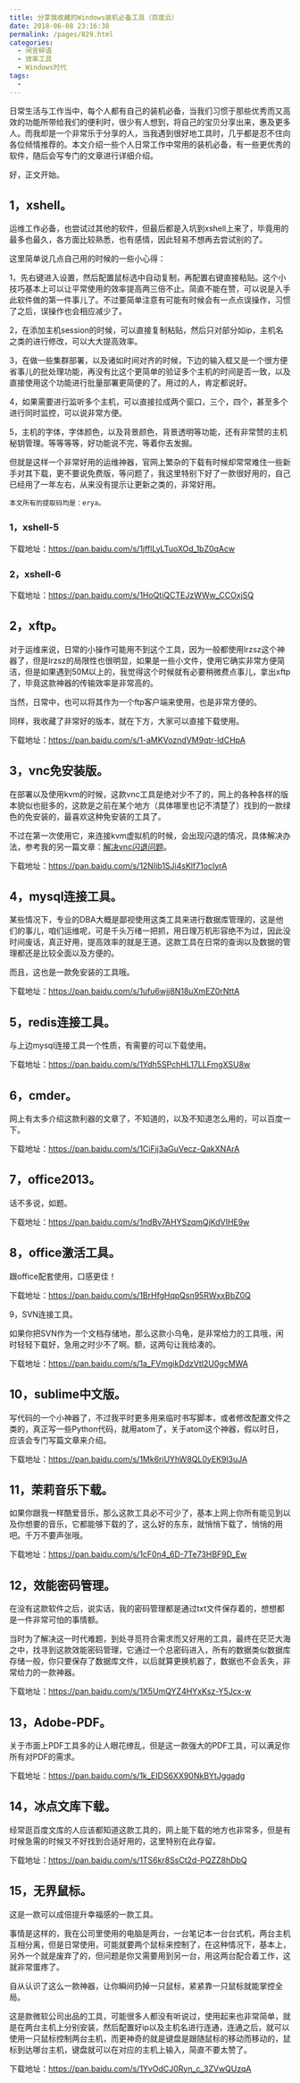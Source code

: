 ```yaml
---
title: 分享我收藏的Windows装机必备工具（百度云）
date: 2018-06-08 23:16:38
permalink: /pages/829.html
categories:
  - 闲言碎语
  - 效率工具
  - Windows时代
tags:
  - 
---
```


日常生活与工作当中，每个人都有自己的装机必备，当我们习惯于那些优秀而又高效的功能所带给我们的便利时，很少有人想到，将自己的宝贝分享出来，惠及更多人。而我却是一个非常乐于分享的人，当我遇到很好地工具时，几乎都是忍不住向各位倾情推荐的。本文介绍一些个人日常工作中常用的装机必备，有一些更优秀的软件，随后会写专门的文章进行详细介绍。

好，正文开始。

## 1，xshell。

运维工作必备，也尝试过其他的软件，但最后都是入坑到xshell上来了，毕竟用的最多也最久，各方面比较熟悉，也有感情，因此轻易不想再去尝试别的了。

这里简单说几点自己用的时候的一些小心得：

1，先右键进入设置，然后配置鼠标选中自动复制，再配置右键直接粘贴。这个小技巧基本上可以让平常使用的效率提高两三倍不止。简直不能在赞，可以说是入手此软件做的第一件事儿了。不过要简单注意有可能有时候会有一点点误操作，习惯了之后，误操作也会相应减少了。

2，在添加主机session的时候，可以直接复制粘贴，然后只对部分如ip，主机名之类的进行修改，可以大大提高效率。

3，在做一些集群部署，以及诸如时间对齐的时候，下边的输入框又是一个很方便省事儿的批处理功能，再没有比这个更简单的验证多个主机的时间是否一致，以及直接使用这个功能进行批量部署更简便的了。用过的人，肯定都说好。

4，如果需要进行监听多个主机，可以直接拉成两个窗口，三个，四个，甚至多个进行同时监控，可以说非常方便。

5，主机的字体，字体颜色，以及背景颜色，背景透明等功能，还有非常赞的主机秘钥管理。等等等等，好功能说不完，等着你去发掘。

但就是这样一个非常好用的运维神器，官网上繁杂的下载有时候却常常难住一些新手对其下载，更不要说免费版，等问题了，我这里特别下好了一款很好用的，自己已经用了一年左右，从来没有提示让更新之类的，非常好用。

`本文所有的提取码均是：erya。`

### 1，xshell-5

 下载地址：https://pan.baidu.com/s/1jfflLyLTuoXOd_1bZ0qAcw

### 2，xshell-6

 下载地址：https://pan.baidu.com/s/1HoQtiQCTEJzWWw_CCOxjSQ

## 2，xftp。

对于运维来说，日常的小操作可能用不到这个工具，因为一般都使用lrzsz这个神器了，但是lrzsz的局限性也很明显，如果是一些小文件，使用它确实非常方便简洁，但是如果遇到50M以上的，我觉得这个时候就有必要稍微费点事儿，拿出xftp了，毕竟这款神器的传输效率是非常高的。

当然，日常中，也可以将其作为一个ftp客户端来使用，也是非常方便的。

同样，我收藏了非常好的版本，就在下方，大家可以直接下载使用。

 下载地址：https://pan.baidu.com/s/1-aMKVozndVM9qtr-ldCHpA

## 3，vnc免安装版。

在部署以及使用kvm的时候，这款vnc工具是绝对少不了的，网上的各种各样的版本貌似也挺多的，这款是之前在某个地方（具体哪里也记不清楚了）找到的一款绿色的免安装的，最喜欢这种免安装的工具了。

不过在第一次使用它，来连接kvm虚拟机的时候，会出现闪退的情况，具体解决办法，参考我的另一篇文章：[解决vnc闪退问题](https://wiki.eryajf.net/pages/55.html)。

 下载地址：https://pan.baidu.com/s/12NIib1SJi4sKlf71ocIyrA

## 4，mysql连接工具。

某些情况下，专业的DBA大概是鄙视使用这类工具来进行数据库管理的，这是他们的事儿，咱们运维呢，可是千头万绪一把抓，用日理万机形容绝不为过，因此没时间废话，真正好用，提高效率的就是王道。这款工具在日常的查询以及数据的管理都还是比较全面以及方便的。

而且，这也是一款免安装的工具哦。

 下载地址：https://pan.baidu.com/s/1ufu6wjj8N18uXmEZ0rNttA

## 5，redis连接工具。

与上边mysql连接工具一个性质，有需要的可以下载使用。

 下载地址：https://pan.baidu.com/s/1Ydh5SPchHL17LLFmgXSU8w

## 6，cmder。

网上有太多介绍这款利器的文章了，不知道的，以及不知道怎么用的，可以百度一下。

 下载地址：https://pan.baidu.com/s/1CiFij3aGuVecz-QakXNArA

## 7，office2013。

话不多说，如题。

 下载地址：https://pan.baidu.com/s/1ndBv7AHYSzqmQjKdVIHE9w

## 8，office激活工具。

跟office配套使用，口感更佳！

 下载地址：https://pan.baidu.com/s/1BrHfgHqpQsn95RWxxBbZ0Q

9，SVN连接工具。

如果你把SVN作为一个文档存储地，那么这款小乌龟，是非常给力的工具哦，闲时轻轻下载好，急用之时少不了啊。额，这两句让我给凑的。

 下载地址：https://pan.baidu.com/s/1a_FVmgikDdzVtI2U0gcMWA

## 10，sublime中文版。

写代码的一个小神器了，不过我平时更多用来临时书写脚本，或者修改配置文件之类的，真正写一些Python代码，就用atom了，关于atom这个神器，假以时日，应该会专门写篇文章来介绍。

 下载地址：https://pan.baidu.com/s/1Mk6riUYhW8QL0yEK9l3uJA

## 11，茉莉音乐下载。

如果你跟我一样酷爱音乐，那么这款工具必不可少了，基本上网上你所有能见到以及你想要的音乐，它都能够下载的了，这么好的东东，就悄悄下载了，悄悄的用吧。千万不要声张哦。

 下载地址：https://pan.baidu.com/s/1cF0n4_6D-7Te73HBF9D_Ew

## 12，效能密码管理。

在没有这款软件之后，说实话，我的密码管理都是通过txt文件保存着的，想想都是一件非常可怕的事情额。

当时为了解决这一时代难题，到处寻觅符合需求而又好用的工具，最终在茫茫大海之中，找寻到这款效能密码管理，它通过一个总密码进入，所有的数据类似数据库存储一般，你只要保存了数据库文件，以后就算更换机器了，数据也不会丢失，非常给力的一款神器。

 下载地址：https://pan.baidu.com/s/1X5UmQYZ4HYxKsz-Y5Jcx-w

## 13，Adobe-PDF。

关于市面上PDF工具多的让人眼花缭乱，但是这一款强大的PDF工具，可以满足你所有对PDF的需求。

 下载地址：https://pan.baidu.com/s/1k_EIDS6XX90NkBYtJggadg

## 14，冰点文库下载。

经常逛百度文库的人应该都知道这款工具的，网上能下载的地方也非常多，但是有时候急需的时候又不好找到合适好用的，这里特别在此存留。

 下载地址：https://pan.baidu.com/s/1TS6kr8SsCt2d-PQZZ8hDbQ

## 15，无界鼠标。

这是一款可以成倍提升幸福感的一款工具。

事情是这样的，我在公司里使用的电脑是两台，一台笔记本一台台式机，两台主机互相分离，但是日常使用，可能就要两个鼠标来控制了，在这种情况下，基本上，另外一个就是废弃了的，但问题是你又需要用到另一台，用这两台配合着工作，这就非常蛋疼了。

自从认识了这么一款神器，让你瞬间扔掉一只鼠标，紧紧靠一只鼠标就能掌控全局。

这是款微软公司出品的工具，可能很多人都没有听说过，使用起来也非常简单，就是在两台主机上分别安装，然后配置好ip以及主机名进行连通，连通之后，就可以使用一只鼠标控制两台主机，而更神奇的就是键盘是跟随鼠标的移动而移动的，鼠标到达哪台主机，键盘就可以在对应的主机上输入，简直不要太赞了。

 下载地址：https://pan.baidu.com/s/1YvOdCJ0Ryn_c_3ZVwQUzqA
